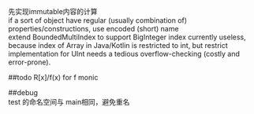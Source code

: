 先实现immutable内容的计算  
if a sort of object have regular (usually combination of) properties/constructions, use encoded (short) name  
extend BoundedMultiIndex to support BigInteger index currently useless, because index of Array in Java/Kotlin is restricted to int, but restrict implementation for UInt needs a tedious overflow-checking (costly and error-prone).

##todo
    R[x]/f(x) for f monic
    

##debug  
test 的命名空间与 main相同，避免重名